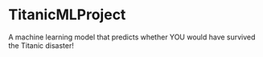 # TitanicMLProject
A machine learning model that predicts whether YOU would have survived the Titanic disaster!
